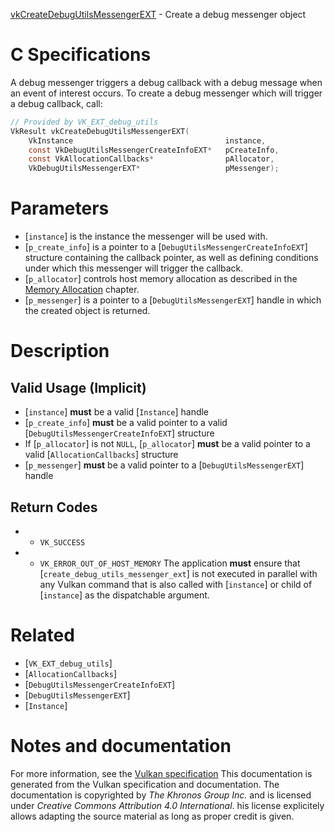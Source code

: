 [vkCreateDebugUtilsMessengerEXT](https://www.khronos.org/registry/vulkan/specs/1.3-extensions/man/html/vkCreateDebugUtilsMessengerEXT.html) - Create a debug messenger object

# C Specifications
A debug messenger triggers a debug callback with a debug message when an
event of interest occurs.
To create a debug messenger which will trigger a debug callback, call:
```c
// Provided by VK_EXT_debug_utils
VkResult vkCreateDebugUtilsMessengerEXT(
    VkInstance                                  instance,
    const VkDebugUtilsMessengerCreateInfoEXT*   pCreateInfo,
    const VkAllocationCallbacks*                pAllocator,
    VkDebugUtilsMessengerEXT*                   pMessenger);
```

# Parameters
- [`instance`] is the instance the messenger will be used with.
- [`p_create_info`] is a pointer to a [`DebugUtilsMessengerCreateInfoEXT`] structure containing the callback pointer, as well as defining conditions under which this messenger will trigger the callback.
- [`p_allocator`] controls host memory allocation as described in the [Memory Allocation](https://www.khronos.org/registry/vulkan/specs/1.3-extensions/html/vkspec.html#memory-allocation) chapter.
- [`p_messenger`] is a pointer to a [`DebugUtilsMessengerEXT`] handle in which the created object is returned.

# Description
## Valid Usage (Implicit)
-  [`instance`] **must**  be a valid [`Instance`] handle
-  [`p_create_info`] **must**  be a valid pointer to a valid [`DebugUtilsMessengerCreateInfoEXT`] structure
-    If [`p_allocator`] is not `NULL`, [`p_allocator`] **must**  be a valid pointer to a valid [`AllocationCallbacks`] structure
-  [`p_messenger`] **must**  be a valid pointer to a [`DebugUtilsMessengerEXT`] handle

## Return Codes
*   - `VK_SUCCESS` 
*   - `VK_ERROR_OUT_OF_HOST_MEMORY` 
The application  **must**  ensure that [`create_debug_utils_messenger_ext`] is
not executed in parallel with any Vulkan command that is also called with
[`instance`] or child of [`instance`] as the dispatchable argument.

# Related
- [`VK_EXT_debug_utils`]
- [`AllocationCallbacks`]
- [`DebugUtilsMessengerCreateInfoEXT`]
- [`DebugUtilsMessengerEXT`]
- [`Instance`]

# Notes and documentation
For more information, see the [Vulkan specification](https://www.khronos.org/registry/vulkan/specs/1.3-extensions/html/vkspec.html)
This documentation is generated from the Vulkan specification and documentation.
The documentation is copyrighted by *The Khronos Group Inc.* and is licensed under *Creative Commons Attribution 4.0 International*.
his license explicitely allows adapting the source material as long as proper credit is given.
        
